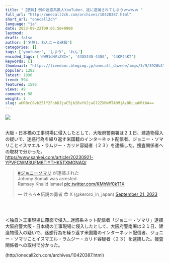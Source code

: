 ```yaml
---
title: "【悲報】例の迷惑系黒人YouTuber、遂に逮捕されてしまうｗｗｗｗ "
full_url: "http://onecall2ch.com/archives/10420387.html"
short_url: "onecall2ch"
language: "ja"
date: 2023-09-22T09:05:50+0900
lastmod: 
draft: false
author: ['名無し わんこーる速報']
categories: []
tags: ['youtuber', 'しまう', 'わん']
encoded_tags: ['eW91dHViZXI=', '44GX44G-44GG', '44KP44KT']
keywords: []
thumbnail: "https://livedoor.blogimg.jp/onecall_dazeee/imgs/3/9/3926b17f-s.jpg"
popular: 1282
latest: 1896
trend: 594
featured: 1595
views: 49
comments: 98
weight: 1
slug: aHR0cC8vb25lY2FsbDJjaC5jb20vYXJjaGl2ZXMvMTA0MjAzODcuaHRtbA==
---
```


![](https://livedoor.blogimg.jp/onecall_dazeee/imgs/3/9/3926b17f-s.jpg)

<div><br> 大阪・日本橋の工事現場に侵入したとして、大阪府警南署は２１日、建造物侵入の疑いで、迷惑行為を繰り返す米国籍のインターネット配信者、ジョニー・ソマリことイスマエル・ラムジー・カリド容疑者（２３）を逮捕した。捜査関係者への取材で分かった。<br> <a target='_blank' href='https//www.sankei.com/article/20230921-YPVFCWM3UFM6TIYTHK5TXMGNAQ/'>https//www.sankei.com/article/20230921-YPVFCWM3UFM6TIYTHK5TXMGNAQ/</a> <br> <blockquote class='twitter-tweet'><p lang='ja' dir='ltr'><a href='https//twitter.com/hashtag/%E3%82%B8%E3%83%A7%E3%83%8B%E3%83%BC%E3%82%BD%E3%83%9E%E3%83%AA?src=hash&ref_src=twsrc%5Etfw'>#ジョニーソマリ</a> が逮捕された<br>Johnny Somali was arrested.<br>Ramsey Khalid Ismael <a href='https//t.co/KMhWf0kT1X'>pic.twitter.com/KMhWf0kT1X</a></p>— けろろ☘伝説の勇者 😎 X (@keroro_in_japan) <a href='https//twitter.com/keroro_in_japan/status/1704857513513083192?ref_src=twsrc%5Etfw'>September 21, 2023</a></blockquote> <br> <br><p>＜独自＞工事現場に覆面で侵入…迷惑系ネット配信者「ジョニー・ソマリ」逮捕 大阪府警大阪・日本橋の工事現場に侵入したとして、大阪府警南署は２１日、建造物侵入の疑いで、迷惑行為を繰り返す米国籍のインターネット配信者、ジョニー・ソマリことイスマエル・ラムジー・カリド容疑者（２３）を逮捕した。捜査関係者への取材で分かった。</p></div>

(http//onecall2ch.com/archives/10420387.html)
